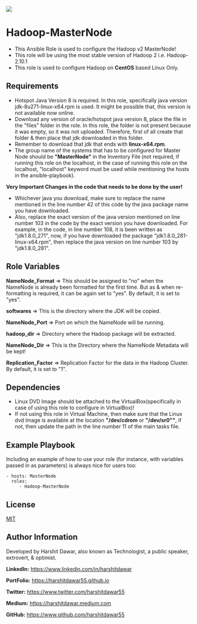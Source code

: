 <img src = "https://img.shields.io/badge/version-1.1.1-brightgreen" />

Hadoop-MasterNode
=========

* This Ansible Role is used to configure the Hadoop v2 MasterNode!
* This role will be using the most stable version of Hadoop 2 i.e. Hadoop-2.10.1
* This role is used to configure Hadoop on **CentOS** based Linux Only.

Requirements
------------

* Hotspot Java Version 8 is required. In this role, specifically java version jdk-8u271-linux-x64.rpm is used. It might be possible that, this version is not available now online.
* Download any version of oracle/hotspot java version 8, place the file in the "files" folder in the role. In this role, the folder is not present because it was empty, so it was not uploaded. Therefore, first of all create that folder & then place that jdk downloaded in this folder.
* Remember to download that jdk that ends with **linux-x64.rpm**.
* The group name of the systems that has to be configured for Master Node should be **"MasterNode"** in the Inventory File (not required, if running this role on the localhost, in the case of running this role on the localhost, "localhost" keyword must be used while mentioning the hosts in the ansible-playbook).

**Very Important Changes in the code that needs to be done by the user!**
* Whichever java you download, make sure to replace the name mentioned in the line number 42 of this code by the java package name you have downloaded.
* Also, replace the exact version of the java version mentioned on line number 103 in the code by the exact version you have downloaded. For example, in the code, in line number 108, it is been written as "jdk1.8.0_271", now, if you have downloaded the package "jdk1.8.0_281-linux-x64.rpm", then replace the java version on line number 103 by "jdk1.8.0_281".  

Role Variables
--------------

**NameNode_Format** => This should be assigned to "no" when the NameNode is already been formatted for the first time. But as & when re-formatting is required, it can be again set to "yes". By default, it is set to "yes".
<br />

**softwares** => This is the directory where the JDK will be copied.
<br />

**NameNode_Port** => Port on which the NameNode will be running.
<br />

**hadoop_dir** => Directory where the Hadoop package will be extracted. 
<br />

**NameNode_Dir** => This is the Directory where the NameNode Metadata will be kept!
<br />

**Replication_Factor** => Replication Factor for the data in the Hadoop Cluster. By default, it is set to "1".

Dependencies
------------

* Linux DVD Image should be attached to the VirtualBox(specifically in case of using this role to configure in VirtualBox)!
* If not using this role in Virtual Machine, then make sure that the Linux dvd Image is available at the location **"/dev/cdrom** or **"/dev/sr0""**, if not, then update the path in the line number 11 of the main tasks file.

Example Playbook
----------------

Including an example of how to use your role (for instance, with variables passed in as parameters) is always nice for users too:

    - hosts: MasterNode
      roles:
         - Hadoop-MasterNode

License
-------

[MIT](https://github.com/HarshitDawar55/Hadoop-v2-MasterNode/blob/main/LICENSE)

Author Information
------------------

Developed by Harshit Dawar, also known as Technologist, a public speaker, extrovert, & optimist.

**LinkedIn:** https://www.linkedin.com/in/harshitdawar

**PortFolio:** https://harshitdawar55.github.io

**Twitter:** https://www.twitter.com/harshitdawar55

**Medium:** https://harshitdawar.medium.com

**GitHub:** https://www.github.com/harshitdawar55
